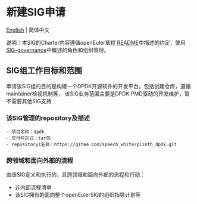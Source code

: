 
# 新建SIG申请
[English](./sig-template.md) | 简体中文

说明：本SIG的Charter内容遵循openEuler章程 [README](/zh/governance/README.md)中描述的约定，使用[SIG-governance](/zh/technical-committee/governance/SIG-governance.md)中概述的角色和组织管理。

## SIG组工作目标和范围
   申请该SIG组的目的是构建一个DPDK开源软件的开发平台，包括创建仓库，遵循maintainer检视机制等，
   该SIG业务范围主要是DPDK PMD驱动的开发维护，暂不需要其他SIG支持

### 该SIG管理的repository及描述
	- 项目名称：dpdk
	- 交付件形式：tar包
	- repository1名称：https://gitee.com/speech_white/plinth_dpdk.git

### 跨领域和面向外部的流程
由该SIG定义和执行的，且跨领域和面向外部的流程和行动：
- 非内部流程清单
- 该SIG拥有的面向整个openEulerSIG的组织指导计划等
